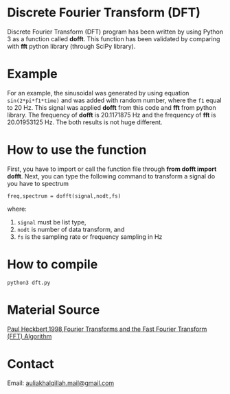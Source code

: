 # Discrete Fourier Transform (DFT)
Discrete Fourier Transform (DFT) program has been written by using Python 3 as a function called **dofft**. This function has been validated by comparing with **fft** python library (through SciPy library). 
# Example
For an example, the sinusoidal was generated by using equation `sin(2*pi*f1*time)` and was added with random number, where the `f1` equal to 20 Hz. This signal was applied **dofft** from this code and **fft** from python library. The frequency of **dofft** is 20.1171875 Hz and the frequency of **fft** is 20.01953125 Hz. The both results is not huge different.
# How to use the function
First, you have to import or call the function file through **from dofft import dofft**. Next, you can type the following command to transform a signal do you have to spectrum
```
freq,spectrum = dofft(signal,nodt,fs)
```
where:
1. `signal` must be list type,
2. `nodt` is number of data transform, and
3. `fs` is the sampling rate or frequency sampling in Hz
# How to compile
```
python3 dft.py
```
# Material Source
[Paul Heckbert,1998,Fourier Transforms and the Fast Fourier Transform (FFT) Algorithm](http://www.cs.cmu.edu/afs/andrew/scs/cs/15-463/2001/pub/www/notes/fourier/fourier.pdf)
# Contact
Email: auliakhalqillah.mail@gmail.com
